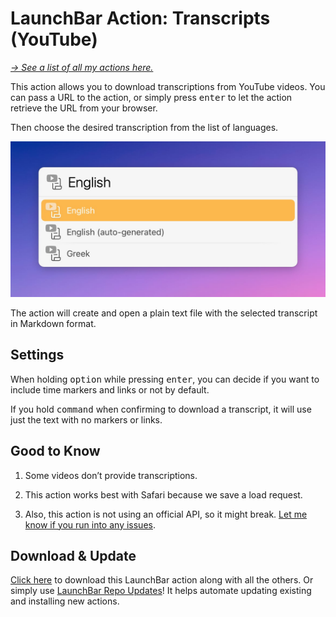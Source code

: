 # LaunchBar Action: Transcripts (YouTube)

*[→ See a list of all my actions here.](https://ptujec.github.io/launchbar)* 

This action allows you to download transcriptions from YouTube videos. You can pass a URL to the action, or simply press <kbd>enter</kbd> to let the action retrieve the URL from your browser.

Then choose the desired transcription from the list of languages.

<img src="01.jpg" width="584"/>

The action will create and open a plain text file with the selected transcript in Markdown format.

## Settings

When holding <kbd>option</kbd> while pressing <kbd>enter</kbd>, you can decide if you want to include time markers and links or not by default.

If you hold <kbd>command</kbd> when confirming to download a transcript, it will use just the text with no markers or links.

## Good to Know

1) Some videos don’t provide transcriptions. 

2) This action works best with Safari because we save a load request. 

3) Also, this action is not using an official API, so it might break. [Let me know if you run into any issues](https://github.com/Ptujec/LaunchBar/issues/new).

## Download & Update

[Click here](https://github.com/Ptujec/LaunchBar/archive/refs/heads/master.zip) to download this LaunchBar action along with all the others. Or simply use [LaunchBar Repo Updates](https://github.com/Ptujec/LaunchBar/tree/master/LB-Repo-Updates#launchbar-repo-updates-action)! It helps automate updating existing and installing new actions.
